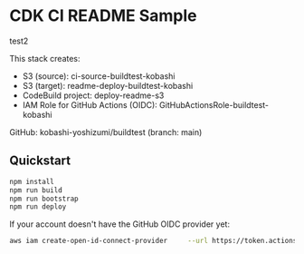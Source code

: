# CDK CI README Sample

test2

This stack creates:
- S3 (source): ci-source-buildtest-kobashi
- S3 (target): readme-deploy-buildtest-kobashi
- CodeBuild project: deploy-readme-s3
- IAM Role for GitHub Actions (OIDC): GitHubActionsRole-buildtest-kobashi

GitHub: kobashi-yoshizumi/buildtest (branch: main)

## Quickstart
```bash
npm install
npm run build
npm run bootstrap
npm run deploy
```

If your account doesn't have the GitHub OIDC provider yet:
```bash
aws iam create-open-id-connect-provider     --url https://token.actions.githubusercontent.com     --client-id-list sts.amazonaws.com     --thumbprint-list 6938fd4d98bab03faadb97b34396831e3780aea1
```
